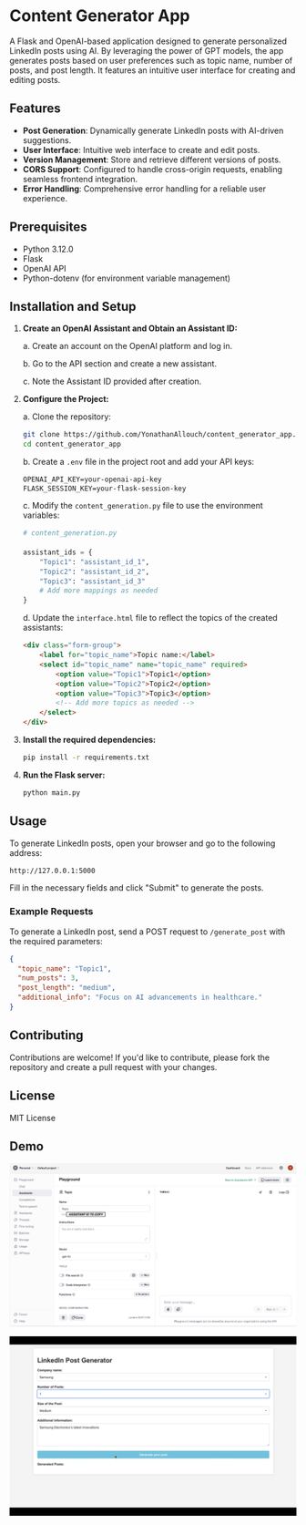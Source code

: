# Content Generator App

A Flask and OpenAI-based application designed to generate personalized LinkedIn posts using AI. By leveraging the power of GPT models, the app generates posts based on user preferences such as topic name, number of posts, and post length. It features an intuitive user interface for creating and editing posts.

## Features

- **Post Generation**: Dynamically generate LinkedIn posts with AI-driven suggestions.
- **User Interface**: Intuitive web interface to create and edit posts.
- **Version Management**: Store and retrieve different versions of posts.
- **CORS Support**: Configured to handle cross-origin requests, enabling seamless frontend integration.
- **Error Handling**: Comprehensive error handling for a reliable user experience.

## Prerequisites

- Python 3.12.0
- Flask
- OpenAI API
- Python-dotenv (for environment variable management)

## Installation and Setup

1. **Create an OpenAI Assistant and Obtain an Assistant ID:**

    a. Create an account on the OpenAI platform and log in.

    b. Go to the API section and create a new assistant.

    c. Note the Assistant ID provided after creation.

2. **Configure the Project:**

    a. Clone the repository:

    ```bash
    git clone https://github.com/YonathanAllouch/content_generator_app.git
    cd content_generator_app
    ```

    b. Create a `.env` file in the project root and add your API keys:

    ```env
    OPENAI_API_KEY=your-openai-api-key
    FLASK_SESSION_KEY=your-flask-session-key
    ```

    c. Modify the `content_generation.py` file to use the environment variables:

    ```python
    # content_generation.py

    assistant_ids = {
        "Topic1": "assistant_id_1",
        "Topic2": "assistant_id_2",
        "Topic3": "assistant_id_3"
        # Add more mappings as needed
    }
    
    ```

    d. Update the `interface.html` file to reflect the topics of the created assistants:

    ```html
    <div class="form-group">
        <label for="topic_name">Topic name:</label>
        <select id="topic_name" name="topic_name" required>
            <option value="Topic1">Topic1</option>
            <option value="Topic2">Topic2</option>
            <option value="Topic3">Topic3</option>
            <!-- Add more topics as needed -->
        </select>
    </div>
    ```

3. **Install the required dependencies:**

    ```bash
    pip install -r requirements.txt
    ```

4. **Run the Flask server:**

    ```bash
    python main.py
    ```

## Usage

To generate LinkedIn posts, open your browser and go to the following address:
```bash
http://127.0.0.1:5000
```

Fill in the necessary fields and click "Submit" to generate the posts.

### Example Requests

To generate a LinkedIn post, send a POST request to `/generate_post` with the required parameters:

```json
{
  "topic_name": "Topic1",
  "num_posts": 3,
  "post_length": "medium",
  "additional_info": "Focus on AI advancements in healthcare."
}
```

## Contributing

Contributions are welcome! If you'd like to contribute, please fork the repository and create a pull request with your changes.

## License

MIT License

## Demo 

![Show the interface to create the assistant](./static/images/how_to_create_assID.png)

[![Show the video](./static/images/video_thumbnail.png)](https://drive.google.com/file/d/17FgBOBB57egJVnhI9knJq6C27g1l5eIp/view?usp=sharing)
